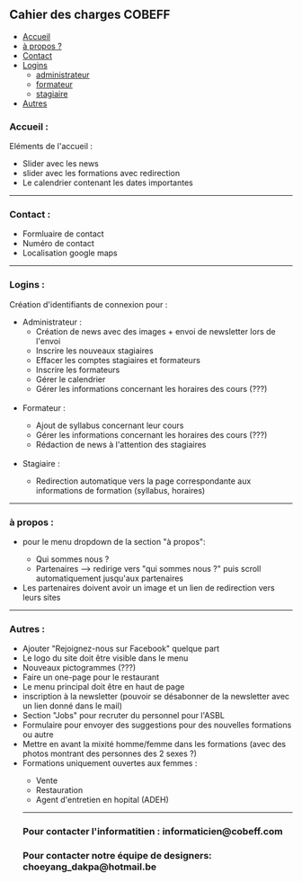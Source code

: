 <h2>Cahier des charges COBEFF</h2>
<ul>
  <li><a href="#accueil">Accueil</a>
  <li><a href="#qui">à propos ?</a>
    <li><a href="#contact">Contact</a>
  <li><a href="#logins">Logins</a>
    <ul>
      <li><a href="#admin">administrateur</a></li>
      <li><a href="#formateur">formateur</a></li>
      <li><a href="#stagiaire">stagiaire</a></li>
    </ul>
  </li>
  <li><a href="#autres">Autres</a></li>
</ul>

<h3 id="accueil">Accueil :</h3>
<p>Eléments de l'accueil :</p>
<ul>
  <li>Slider avec les news</li>
  <li>slider avec les formations avec redirection</li>
  <li>Le calendrier contenant les dates importantes</li>
</ul>

<hr>

<h3 id="contact">Contact :</h3>
<ul>
  <li>Formluaire de contact</li>
  <li>Numéro de contact</li>
  <li>Localisation google maps</li>
</ul>

<hr>

<h3 id="logins">Logins :</h3>
<p>Création d'identifiants de connexion pour :</p>
<ul>
  <li id="admin">Administrateur :<br>
    <ul>
      <li>Création de news avec des images + envoi de newsletter lors de l'envoi</li>
      <li>Inscrire les nouveaux stagiaires</li>
      <li>Effacer les comptes stagiaires et formateurs</li>
      <li>Inscrire les formateurs</li>
      <li>Gérer le calendrier</li>
      <li>Gérer les informations concernant les horaires des cours (???)</li>
    </ul>
  </li>
  
  <br>
  <li id="formateur">Formateur :</li>
  <ul>
    <li>Ajout de syllabus concernant leur cours</li>
    <li>Gérer les informations concernant les horaires des cours (???)</li>
    <li>Rédaction de news à l'attention des stagiaires</li>
  </ul>
  <br>
  
  <li id="stagiaire">Stagiaire :</li>
  <ul>
    <li>Redirection automatique vers la page correspondante aux informations de formation (syllabus, horaires)</li>
  </ul>
</ul>

<hr>

<h3 id="qui">à propos :</h3>
<ul>
  <li>pour le menu dropdown de la section "à propos": </li>
  <ul>
    <li>Qui sommes nous ?</li>
    <li>Partenaires --> redirige vers "qui sommes nous ?" puis scroll automatiquement jusqu'aux partenaires</li>
  </ul>
  <li>Les partenaires doivent avoir un image et un lien de redirection vers leurs sites</li>
</ul>

<hr>

<h3 id="autres">Autres :</h3>
<ul>
  <li>Ajouter "Rejoignez-nous sur Facebook" quelque part</li>
  <li>Le logo du site doit être visible dans le menu</li>
  <li>Nouveaux pictogrammes (???)</li>
  <li>Faire un one-page pour le restaurant</li>
  <li>Le menu principal doit être en haut de page</li>
  <li>inscription à la newsletter (pouvoir se désabonner de la newsletter avec un lien donné dans le mail)</li>
  <li>Section "Jobs" pour recruter du personnel pour l'ASBL</li>
  <li>Formulaire pour envoyer des suggestions pour des nouvelles formations ou autre</li>
  <li>Mettre en avant la mixité homme/femme dans les formations (avec des photos montrant des personnes des 2 sexes ?)</li>
  <li>Formations uniquement ouvertes aux femmes :</li>
    <ul>
      <li>Vente</li>
      <li>Restauration</li>
      <li>Agent d'entretien en hopital (ADEH)</<li>
    </ul>
</<ul>
<hr>
  <h3>Pour contacter l'informatitien : informaticien@cobeff.com</h3>
  
  <h3>Pour contacter notre équipe de designers: choeyang_dakpa@hotmail.be</h3>
